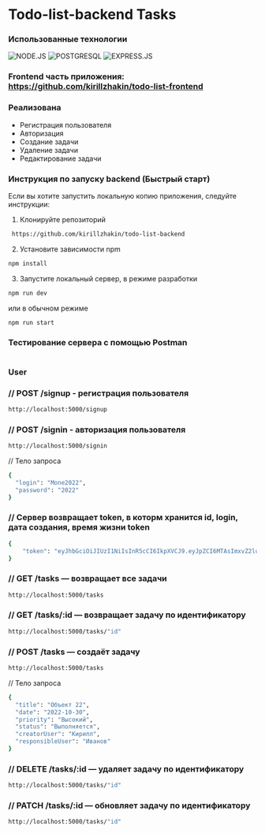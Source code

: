 # Todo-list-backend Tasks

### Использованные технологии  
![NODE.JS](https://img.shields.io/badge/Node.js-172F45?style=for-the-badge&logo=node.js)
![POSTGRESQL](https://img.shields.io/badge/POSTGRESQL-172F45?style=for-the-badge&logo=postgresql)
![EXPRESS.JS](https://img.shields.io/badge/Express-172F45?style=for-the-badge&logo=express)

### Frontend часть приложения: https://github.com/kirillzhakin/todo-list-frontend

### Реализована
- Регистрация пользователя
- Авторизация
- Создание задачи
- Удаление задачи
- Редактирование задачи

### Инструкция по запуску backend (Быстрый старт)

Если вы хотите запустить локальную копию приложения, следуйте инструкции:

1. Клонируйте репозиторий
```sh
 https://github.com/kirillzhakin/todo-list-backend
 ```
2. Установите зависимости npm

```sh
npm install
```

3. Запустите локальный сервер, в режиме разработки

```sh
npm run dev
```
 или в обычном режиме
```sh
npm run start
```

### Тестирование сервера с помощью Postman
#
### User
### // POST /signup - регистрация пользователя
```sh
http://localhost:5000/signup
```

### // POST /signin - авторизация пользователя
```sh
http://localhost:5000/signin
```
// Тело запроса
```sh
{
  "login": "Mone2022",
  "password": "2022"
}
```
### // Сервер возвращает token, в которм хранится id, login, дата создания, время жизни token


```sh
{
    "token": "eyJhbGciOiJIUzI1NiIsInR5cCI6IkpXVCJ9.eyJpZCI6MTAsImxvZ2luIjoiTW9uZTIwMzgiLCJpYXQiOjE2NjY2NzM5NzIsImV4cCI6MTY2NzI3ODc3Mn0.LpzyTyzMyRAJ02zhD8gNwxj5IcvwBVnYm7OnJl1OoeE"
}
```

### // GET /tasks — возвращает все задачи
```sh
http://localhost:5000/tasks
```

### // GET /tasks/:id — возвращает задачу по идентификатору
```sh
http://localhost:5000/tasks/"id"
```
### // POST /tasks — создаёт задачу
```sh
http://localhost:5000/tasks
```
// Тело запроса
```sh
{
  "title": "Объект 22",
  "date": "2022-10-30",
  "priority": "Высокий",
  "status": "Выполняется",
  "creatorUser": "Кирилл",
  "responsibleUser": "Иванов"
}
```

### // DELETE /tasks/:id — удаляет задачу по идентификатору
```sh
http://localhost:5000/tasks/"id"
```

### // PATCH /tasks/:id — обновляет задачу по идентификатору
```sh
http://localhost:5000/tasks/"id"
```


